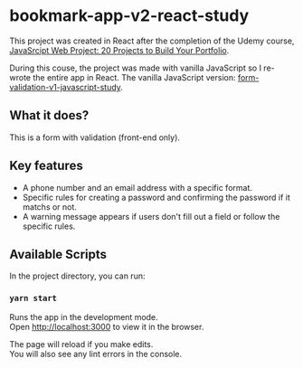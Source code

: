 # bookmark-app-v2-react-study

This project was created in React after the completion of the Udemy course, [JavaSrcipt Web Project: 20 Projects to Build Your Portfolio](https://www.udemy.com/course/javascript-web-projects-to-build-your-portfolio-resume/).

During this couse, the project was made with vanilla JavaScript so I re-wrote the entire app in React.
The vanilla JavaScript version: [form-validation-v1-javascript-study](https://github.com/Pyon18Pyon/form-validation-v1-javascript-study).

## What it does?

This is a form with validation (front-end only). 

## Key features

- A phone number and an email address with a specific format.
- Specific rules for creating a password and confirming the password if it matchs or not.
- A warning message appears if users don't fill out a field or follow the specific rules. 

## Available Scripts

In the project directory, you can run:

### `yarn start`

Runs the app in the development mode.\
Open [http://localhost:3000](http://localhost:3000) to view it in the browser.

The page will reload if you make edits.\
You will also see any lint errors in the console.
